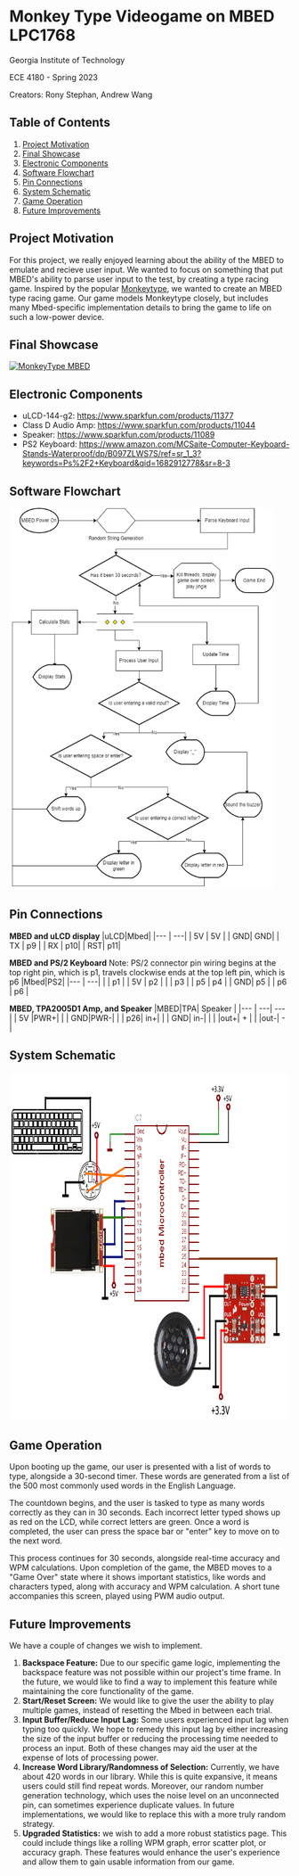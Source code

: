 # Monkey Type Videogame on MBED LPC1768
 Georgia Institute of Technology

ECE 4180 - Spring 2023

Creators: Rony Stephan, Andrew Wang

## Table of Contents
1. [Project Motivation](#Project-Motivation)
2. [Final Showcase](#Final-Showcase)
3. [Electronic Components](#Electronic-Components)
4. [Software Flowchart](#Software-Flowchart)
5. [Pin Connections](#Pin-Connections)
6. [System Schematic](#System-Schematic)
7. [Game Operation](#Game-Operation)
8. [Future Improvements](#Future-Improvements)



## Project Motivation
For this project, we really enjoyed learning about the ability of the MBED to emulate and recieve user input. We wanted to focus on something that put MBED's ability to parse user input to the test, by creating a type racing game. Inspired by the popular [Monkeytype](https://monkeytype.com/), we wanted to create an MBED type racing game. Our game models Monkeytype closely, but includes many Mbed-specific implementation details to bring the game to life on such a low-power device.


## Final Showcase
[![MonkeyType MBED](https://img.youtube.com/vi/41Kbnx_lNgI/hqdefault.jpg)](https://youtu.be/41Kbnx_lNgI)

## Electronic Components
 - uLCD-144-g2: https://www.sparkfun.com/products/11377
 - Class D Audio Amp: https://www.sparkfun.com/products/11044
 - Speaker: https://www.sparkfun.com/products/11089
 - PS2 Keyboard: https://www.amazon.com/MCSaite-Computer-Keyboard-Stands-Waterproof/dp/B097ZLWS7S/ref=sr_1_3?keywords=Ps%2F2+Keyboard&qid=1682912778&sr=8-3


## Software Flowchart
<img src="https://github.com/ranroun3/ECE4180_FinalProject_Spring23/blob/main/ECE%204180%20Final%20Flowchart.png" width="476" height="685">

## Pin Connections
**MBED and uLCD display**
|uLCD|Mbed|
|--- | ---|
| 5V | 5V |
| GND| GND|
| TX | p9 |
| RX | p10|
| RST| p11|



**MBED and PS/2 Keyboard**
Note: PS/2 connector pin wiring begins at the top right pin, which is p1, travels clockwise ends at the top left pin, which is p6
|Mbed|PS2|
|--- | ---|
|    | p1 |
| 5V | p2 |
|    | p3 |
| p5 | p4 |
| GND| p5 |
| p6 | p6 |

**MBED, TPA2005D1 Amp, and Speaker**
|MBED|TPA|  Speaker |
|--- | ---| ---     |
| 5V |PWR+|         |
| GND|PWR-|         |
| p26| in+|         |
| GND| in-|         |
|    |out+|    +    |
|    |out-|    -   |


## System Schematic
<img src="https://github.com/ranroun3/ECE4180_FinalProject_Spring23/blob/main/Schematic2.png" width="851" height="625">

## Game Operation
Upon booting up the game, our user is presented with a list of words to type, alongside a 30-second timer. These words are generated from a list of the 500 most commonly used words in the English Language. 

The countdown begins, and the user is tasked to type as many words correctly as they can in 30 seconds. Each incorrect letter typed shows up as red on the LCD, while correct letters are green. Once a word is completed, the user can press the space bar or "enter" key to move on to the next word. 

This process continues for 30 seconds, alongside real-time accuracy and WPM calculations. Upon completion of the game, the MBED moves to a "Game Over" state where it shows important statistics, like words and characters typed, along with accuracy and WPM calculation. A short tune accompanies this screen, played using PWM audio output.

## Future Improvements
We have a couple of changes we wish to implement.
1. **Backspace Feature:** Due to our specific game logic, implementing the backspace feature was not possible within our project's time frame. In the future, we would like to find a way to implement this feature while maintaining the core functionality of the game.
2. **Start/Reset Screen:** We would like to give the user the ability to play multiple games, instead of resetting the Mbed in between each trial.
3. **Input Buffer/Reduce Input Lag:** Some users experienced input lag when typing too quickly. We hope to remedy this input lag by either increasing the size of the input buffer or reducing the processing time needed to process an input. Both of these changes may aid the user at the expense of lots of processing power.
4. **Increase Word Library/Randomness of Selection:** Currently, we have about 420 words in our library. While this is quite expansive, it means users could still find repeat words. Moreover, our random number generation technology, which uses the noise level on an unconnected pin, can sometimes experience duplicate values. In future implementations, we would like to replace this with a more truly random strategy.
5. **Upgraded Statistics:** we wish to add a more robust statistics page. This could include things like a rolling WPM graph, error scatter plot, or accuracy graph. These features would enhance the user's experience and allow them to gain usable information from our game. 

